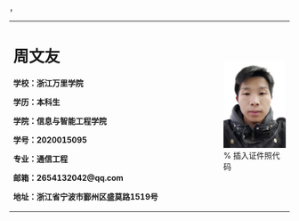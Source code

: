 <table border="0">
  <tr>
    <td width="75%">
      <h1>周文友</h1>
      <p><b>学校：浙江万里学院</b></p>
      <p><b>学历：本科生</b></p>
      <p><b>学院：信息与智能工程学院</b></p>
      <p><b>学号：2020015095
      <p><b>专业：通信工程</b></p>
      <p><b>邮箱：2654132042@qq.com</b></p>
      <p><b>地址：浙江省宁波市鄞州区盛莫路1519号</b></p>
    </td>，
    <td width="25%">
      <img src="/zhengjianzhao.jpeg" width="100%">      % 插入证件照代码
    </td>
  </tr>
</table>
